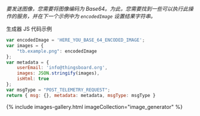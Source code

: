 _要发送图像，您需要将图像编码为 Base64。为此，您需要找到一些可以执行此操作的服务，并在下一个示例中为 `encodedImage` 设置结果字符串。_

生成器 JS 代码示例
```js
var encodedImage = 'HERE_YOU_BASE_64_ENCODED_IMAGE';
var images = {
    "tb.example.png": encodedImage
};
var metadata = { 
    userEmail: 'info@thingsboard.org', 
    images: JSON.stringify(images), 
    isHtml: true 
};
var msgType = "POST_TELEMETRY_REQUEST";
return { msg: {}, metadata: metadata, msgType: msgType }
```
{% include images-gallery.html imageCollection="image_generator" %}